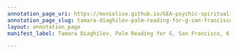 ```yaml
---
annotation_page_uri: https://moniolivo.github.io/GEA-psychic-spirituality-recordings/annotations/tamara-diaghilev-palm-reading-for-g-san-francisco-6-may-1981-canvas-1-transcript.json
annotation_page_slug: tamara-diaghilev-palm-reading-for-g-san-francisco-6-may-1981-canvas-1-transcript
layout: annotation_page
manifest_label: Tamara Diaghilev, Palm Reading for G, San Francisco, 6 May 1981

---
```

